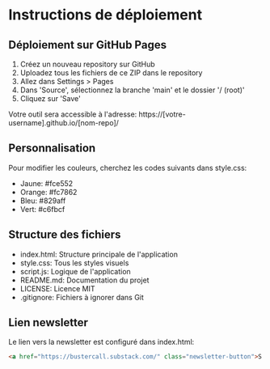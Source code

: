 # Instructions de déploiement

## Déploiement sur GitHub Pages

1. Créez un nouveau repository sur GitHub
2. Uploadez tous les fichiers de ce ZIP dans le repository
3. Allez dans Settings > Pages
4. Dans 'Source', sélectionnez la branche 'main' et le dossier '/ (root)'
5. Cliquez sur 'Save'

Votre outil sera accessible à l'adresse: https://[votre-username].github.io/[nom-repo]/

## Personnalisation

Pour modifier les couleurs, cherchez les codes suivants dans style.css:
- Jaune: #fce552
- Orange: #fc7862
- Bleu: #829aff
- Vert: #c6fbcf

## Structure des fichiers

- index.html: Structure principale de l'application
- style.css: Tous les styles visuels
- script.js: Logique de l'application
- README.md: Documentation du projet
- LICENSE: Licence MIT
- .gitignore: Fichiers à ignorer dans Git

## Lien newsletter

Le lien vers la newsletter est configuré dans index.html:
```html
<a href="https://bustercall.substack.com/" class="newsletter-button">S'abonner à la newsletter</a>
```

